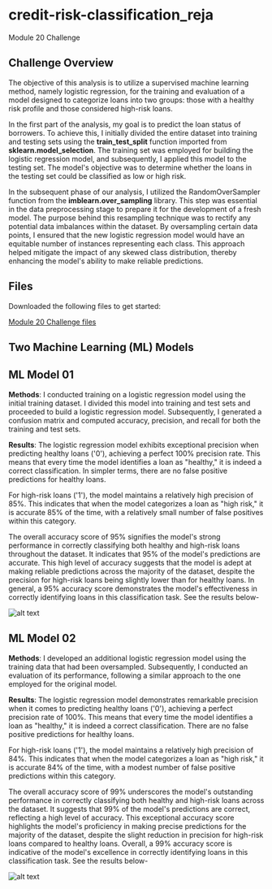 # credit-risk-classification_reja
Module 20 Challenge


## Challenge Overview ##

The objective of this analysis is to utilize a supervised machine learning method, namely logistic regression, for the training and evaluation of a model designed to categorize loans into two groups: those with a healthy risk profile and those considered high-risk loans.

In the first part of the analysis, my goal is to predict the loan status of borrowers. To achieve this, I initially divided the entire dataset into training and testing sets using the **train_test_split** function imported from **sklearn.model_selection**. The training set was employed for building the logistic regression model, and subsequently, I applied this model to the testing set. The model's objective was to determine whether the loans in the testing set could be classified as low or high risk.

In the subsequent phase of our analysis, I utilized the RandomOverSampler function from the **imblearn.over_sampling** library. This step was essential in the data preprocessing stage to prepare it for the development of a fresh model. The purpose behind this resampling technique was to rectify any potential data imbalances within the dataset. By oversampling certain data points, I ensured that the new logistic regression model would have an equitable number of instances representing each class. This approach helped mitigate the impact of any skewed class distribution, thereby enhancing the model's ability to make reliable predictions.


## Files ##

Downloaded the following files to get started:

[Module 20 Challenge files](https://bootcampspot.instructure.com/courses/3819/assignments/56660?module_item_id=1001084)

## Two Machine Learning (ML) Models ##

## ML Model 01 ##

**Methods**: I conducted training on a logistic regression model using the initial training dataset.  I divided this model into training and test sets and proceeded to build a logistic regression model. Subsequently, I generated a confusion matrix and computed accuracy, precision, and recall for both the training and test sets.

**Results**:
The logistic regression model exhibits exceptional precision when predicting healthy loans ('0'), achieving a perfect 100% precision rate. This means that every time the model identifies a loan as "healthy," it is indeed a correct classification. In simpler terms, there are no false positive predictions for healthy loans.

For high-risk loans ('1'), the model maintains a relatively high precision of 85%. This indicates that when the model categorizes a loan as "high risk," it is accurate 85% of the time, with a relatively small number of false positives within this category.

The overall accuracy score of 95% signifies the model's strong performance in correctly classifying both healthy and high-risk loans throughout the dataset. It indicates that 95% of the model's predictions are accurate. This high level of accuracy suggests that the model is adept at making reliable predictions across the majority of the dataset, despite the precision for high-risk loans being slightly lower than for healthy loans. In general, a 95% accuracy score demonstrates the model's effectiveness in correctly identifying loans in this classification task. See the results below- 

 ![alt text](https://github.com/mdyousufreja/credit-risk-classification_reja/assets/135454460/1f4a88c8-8a05-4d70-8d4e-b2da8af9720a)


## ML Model 02 ##

**Methods**: I developed an additional logistic regression model using the training data that had been oversampled. Subsequently, I conducted an evaluation of its performance, following a similar approach to the one employed for the original model.

**Results**:
The logistic regression model demonstrates remarkable precision when it comes to predicting healthy loans ('0'), achieving a perfect precision rate of 100%. This means that every time the model identifies a loan as "healthy," it is indeed a correct classification. There are no false positive predictions for healthy loans.

For high-risk loans ('1'), the model maintains a relatively high precision of 84%. This indicates that when the model categorizes a loan as "high risk," it is accurate 84% of the time, with a modest number of false positive predictions within this category.

The overall accuracy score of 99% underscores the model's outstanding performance in correctly classifying both healthy and high-risk loans across the dataset. It suggests that 99% of the model's predictions are correct, reflecting a high level of accuracy. This exceptional accuracy score highlights the model's proficiency in making precise predictions for the majority of the dataset, despite the slight reduction in precision for high-risk loans compared to healthy loans. Overall, a 99% accuracy score is indicative of the model's excellence in correctly identifying loans in this classification task. See the results below- 

![alt text](https://github.com/mdyousufreja/credit-risk-classification_reja/assets/135454460/7c7c1606-758e-4e3b-a340-1505e4b34a9a)

